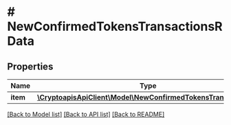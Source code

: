# # NewConfirmedTokensTransactionsRData

## Properties

Name | Type | Description | Notes
------------ | ------------- | ------------- | -------------
**item** | [**\CryptoapisApiClient\Model\NewConfirmedTokensTransactionsRI**](NewConfirmedTokensTransactionsRI.md) |  |

[[Back to Model list]](../../README.md#models) [[Back to API list]](../../README.md#endpoints) [[Back to README]](../../README.md)

